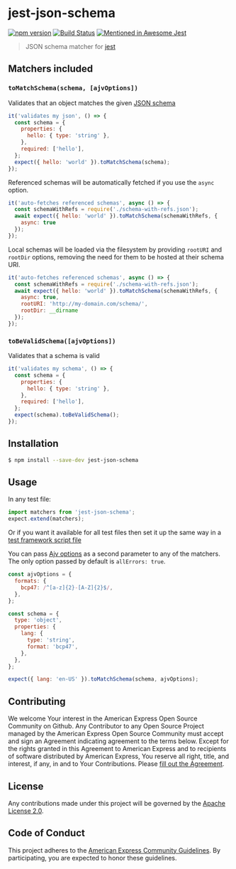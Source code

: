 # jest-json-schema

[![npm version](https://badge.fury.io/js/jest-json-schema.svg)](https://badge.fury.io/js/jest-json-schema)
[![Build Status](https://travis-ci.org/americanexpress/jest-json-schema.svg?branch=master)](https://travis-ci.org/americanexpress/jest-json-schema)
[![Mentioned in Awesome Jest](https://awesome.re/mentioned-badge.svg)](https://github.com/jest-community/awesome-jest)

> JSON schema matcher for [jest](https://www.npmjs.com/package/jest)

## Matchers included

### `toMatchSchema(schema, [ajvOptions])`

Validates that an object matches the given [JSON schema](http://json-schema.org/)

```js
it('validates my json', () => {
  const schema = {
    properties: {
      hello: { type: 'string' },
    },
    required: ['hello'],
  };
  expect({ hello: 'world' }).toMatchSchema(schema);
});
```

Referenced schemas will be automatically fetched if you use the `async` option.

```js
it('auto-fetches referenced schemas', async () => {
  const schemaWithRefs = require('./schema-with-refs.json');
  await expect({ hello: 'world' }).toMatchSchema(schemaWithRefs, {
    async: true
  });
});
```

Local schemas will be loaded via the filesystem by providing `rootURI` and
`rootDir` options, removing the need for them to be hosted at their schema URI.

```js
it('auto-fetches referenced schemas', async () => {
  const schemaWithRefs = require('./schema-with-refs.json');
  await expect({ hello: 'world' }).toMatchSchema(schemaWithRefs, {
    async: true,
    rootURI: 'http://my-domain.com/schema/',
    rootDir: __dirname
  });
});
```

### `toBeValidSchema([ajvOptions])`

Validates that a schema is valid

```js
it('validates my schema', () => {
  const schema = {
    properties: {
      hello: { type: 'string' },
    },
    required: ['hello'],
  };
  expect(schema).toBeValidSchema();
});
```

## Installation

```bash
$ npm install --save-dev jest-json-schema
```

## Usage

In any test file:

```js
import matchers from 'jest-json-schema';
expect.extend(matchers);
```

Or if you want it available for all test files then set it up the same way in a
[test framework script file](http://facebook.github.io/jest/docs/configuration.html#setuptestframeworkscriptfile-string)

You can pass [Ajv options](http://epoberezkin.github.io/ajv/#options) as a
second parameter to any of the matchers. The only option passed by default is
`allErrors: true`.

```js
const ajvOptions = {
  formats: {
    bcp47: /^[a-z]{2}-[A-Z]{2}$/,
  },
};

const schema = {
  type: 'object',
  properties: {
    lang: {
      type: 'string',
      format: 'bcp47',
    },
  },
};

expect({ lang: 'en-US' }).toMatchSchema(schema, ajvOptions);
```

## Contributing
We welcome Your interest in the American Express Open Source Community on Github.
Any Contributor to any Open Source Project managed by the American Express Open
Source Community must accept and sign an Agreement indicating agreement to the
terms below. Except for the rights granted in this Agreement to American Express
and to recipients of software distributed by American Express, You reserve all
right, title, and interest, if any, in and to Your Contributions. Please [fill
out the Agreement](https://cla-assistant.io/americanexpress/).

## License
Any contributions made under this project will be governed by the [Apache License
 2.0](https://github.com/americanexpress/jest-json-schema/blob/master/LICENSE.txt).

## Code of Conduct
This project adheres to the [American Express Community Guidelines](https://github.com/americanexpress/jest-json-schema/wiki/Code-of-Conduct).
By participating, you are expected to honor these guidelines.
